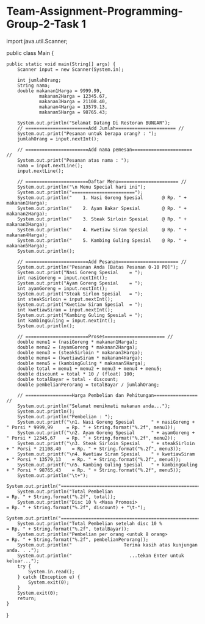 # Team-Assignment-Programming-Group-2-Task 1

import java.util.Scanner;

public class Main {

    public static void main(String[] args) {
        Scanner input = new Scanner(System.in);

        int jumlahOrang;
        String nama;
        double makanan1Harga = 9999.99,
                makanan2Harga = 12345.67,
                makanan3Harga = 21108.40,
                makanan4Harga = 13579.13,
                makanan5Harga = 98765.43;

        System.out.println("Selamat Datang Di Restoran BUNGAR");
        // =======================Add Jumlah====================== //
        System.out.print("Pesanan untuk berapa orang? : ");
        jumlahOrang = input.nextInt();

        // =======================Add nama pemesan====================== //
        System.out.print("Pesanan atas nama : ");
        nama = input.nextLine();
        input.nextLine();

        // =======================Daftar Menu====================== //
        System.out.println("\n Menu Special hari ini");
        System.out.println("=======================");
        System.out.println("    1. Nasi Goreng Spesial       @ Rp. " + makanan1Harga);
        System.out.println("    2. Ayam Bakar Spesial        @ Rp. " + makanan2Harga);
        System.out.println("    3. Steak Sirloin Spesial     @ Rp. " + makanan3Harga);
        System.out.println("    4. Kwetiaw Siram Spesial     @ Rp. " + makanan4Harga);
        System.out.println("    5. Kambing Guling Spesial    @ Rp. " + makanan5Harga);
        System.out.println();

        // =======================Add Pesanan====================== //
        System.out.println("Pesanan Anda [Batas Pesanan 0-10 PO]");
        System.out.print("Nasi Goreng Spesial    = ");
        int nasiGoreng = input.nextInt();
        System.out.print("Ayam Goreng Spesial    = ");
        int ayamGoreng = input.nextInt();
        System.out.print("Steak Sirlon Spesial   = ");
        int steakSirloin = input.nextInt();
        System.out.print("Kwetiaw Siram Spesial  = ");
        int kwetiawSiram = input.nextInt();
        System.out.print("Kambing Guling Spesial = ");
        int kambingGuling = input.nextInt();
        System.out.println();

        // =======================Proses====================== //
        double menu1 = (nasiGoreng * makanan1Harga);
        double menu2 = (ayamGoreng * makanan2Harga);
        double menu3 = (steakSirloin * makanan3Harga);
        double menu4 = (kwetiawSiram * makanan4Harga);
        double menu5 = (kambingGuling * makanan5Harga);
        double total = menu1 + menu2 + menu3 + menu4 + menu5;
        double discount = total * 10 / (float) 100;
        double totalBayar = total - discount;
        double pembelianPerorang = totalBayar / jumlahOrang;

        // =================Harga Pembelian dan Pehitungan================ //
        System.out.println("Selamat menikmati makanan anda...");
        System.out.println();
        System.out.println("Pembelian : ");
        System.out.printf("\n1. Nasi Goreng Spesial      " + nasiGoreng + " Porsi * 9999,99     = Rp. " + String.format("%.2f", menu1));
        System.out.printf("\n2. Ayam Goreng Spesial      " + ayamGoreng + " Porsi * 12345,67    = Rp. " + String.format("%.2f", menu2));
        System.out.printf("\n3. Steak Sirloin Spesial    " + steakSirloin + " Porsi * 21108,40    = Rp. " + String.format("%.2f", menu3));
        System.out.printf("\n4. Kwetiaw Siram Spesial    " + kwetiawSiram + " Porsi * 13579,13    = Rp. " + String.format("%.2f", menu4));
        System.out.printf("\n5. Kambing Guling Spesial   " + kambingGuling + " Porsi * 98765,43    = Rp. " + String.format("%.2f", menu5));
        System.out.println("\t+");
        System.out.println("=====================================================================");
        System.out.println("Total Pembelian                                   = Rp. " + String.format("%.2f", total));
        System.out.println("Disc 10 % <Masa Promosi>                          = Rp. " + String.format("%.2f", discount) + "\t-");
        System.out.println("=====================================================================");
        System.out.println("Total Pembelian setelah disc 10 %                 = Rp. " + String.format("%.2f", totalBayar));
        System.out.println("Pembelian per orang <untuk 8 orang>               = Rp. " + String.format("%.2f", pembelianPerorang));
        System.out.println("                   Terima kasih atas kunjungan anda. . .");
        System.out.println("                     ...tekan Enter untuk keluar...");
        try {
            System.in.read();
        } catch (Exception e) {
            System.exit(0);
        }
        System.exit(0);
        return;
    }
}
